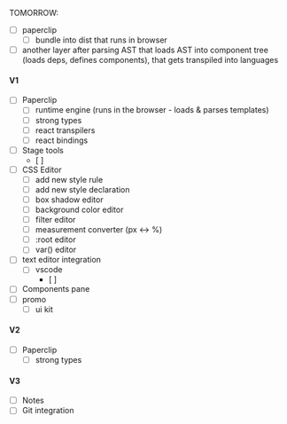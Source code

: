 TOMORROW:

- [ ] paperclip
  - [ ] bundle into dist that runs in browser
- [ ] another layer after parsing AST that loads AST into component tree (loads deps, defines components), that gets transpiled into languages

#### V1

- [ ] Paperclip
  - [ ] runtime engine (runs in the browser - loads & parses templates)
  - [ ] strong types
  - [ ] react transpilers
  - [ ] react bindings
- [ ] Stage tools
  - [ ]
- [ ] CSS Editor
  - [ ] add new style rule
  - [ ] add new style declaration
  - [ ] box shadow editor
  - [ ] background color editor
  - [ ] filter editor
  - [ ] measurement converter (px <-> %)
  - [ ] :root editor
  - [ ] var() editor
- [ ] text editor integration
  - [ ] vscode
    - [ ] 
- [ ] Components pane
- [ ] promo
  - [ ] ui kit 

#### V2

- [ ] Paperclip 
  - [ ] strong types

#### V3

- [ ] Notes
- [ ] Git integration